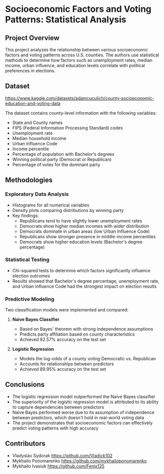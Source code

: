 # Socioeconomic Factors and Voting Patterns: Statistical Analysis

## Project Overview
This project analyzes the relationship between various socioeconomic factors and voting patterns across U.S. counties. The authors use statistical methods to determine how factors such as unemployment rates, median income, urban influence, and education levels correlate with political preferences in elections.

## Dataset
https://www.kaggle.com/datasets/adamcuculich/county-socioeconomic-education-and-voting-data

The dataset contains county-level information with the following variables:
- State and County names
- FIPS (Federal Information Processing Standard) codes
- Unemployment rate
- Median household income
- Urban Influence Code
- Income percentile
- Percentage of population with Bachelor's degrees
- Winning political party (Democrat or Republican)
- Percentage of votes for the dominant party

## Methodologies

### Exploratory Data Analysis
- Histograms for all numerical variables
- Density plots comparing distributions by winning party
- Key findings:
  - Republicans tend to have slightly lower unemployment rates
  - Democrats show higher median incomes with wider distribution
  - Democrats dominate in urban areas (low Urban Influence Code)
  - Republicans show stronger presence in middle-income percentiles
  - Democrats show higher education levels (Bachelor's degree percentage)

### Statistical Testing
- Chi-squared tests to determine which factors significantly influence election outcomes
- Results showed that Bachelor's degree percentage, unemployment rate, and Urban Influence Code had the strongest impact on election results

### Predictive Modeling
Two classification models were implemented and compared:

1. **Naive Bayes Classifier**
   - Based on Bayes' theorem with strong independence assumptions
   - Predicts party affiliation based on county characteristics
   - Achieved 82.57% accuracy on the test set

2. **Logistic Regression**
   - Models the log-odds of a county voting Democratic vs. Republican
   - Accounts for relationships between predictors
   - Achieved 89.95% accuracy on the test set

## Conclusions
- The logistic regression model outperformed the Naive Bayes classifier
- The superiority of the logistic regression model is attributed to its ability to capture dependencies between predictors
- Naive Bayes performed worse due to its assumption of independence between predictors, which doesn't hold in real-world voting data
- The project demonstrates that socioeconomic factors can effectively predict voting patterns with high accuracy

## Contributors
- Vladyslav Sydorak https://github.com/Vladick102
- Mykhailo Ponomarenko https://github.com/mykhailoponomarenko
- Mykhailo Ivasiuk https://github.com/Fenix125
